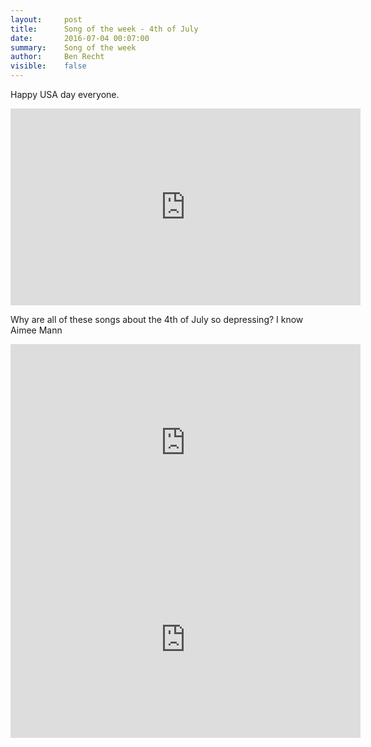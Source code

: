 ```yaml
---
layout:     post
title:      Song of the week - 4th of July
date:       2016-07-04 00:07:00
summary:    Song of the week
author:     Ben Recht
visible:    false
---
```


Happy USA day everyone.  

<iframe width="560" height="315" src="https://www.youtube.com/watch?v=3S7HAvibdvc" frameborder="0" allowfullscreen></iframe>

Why are all of these songs about the 4th of July so depressing?  I know Aimee Mann

<iframe width="560" height="315" src="https://www.youtube.com/watch?v=JTeKpWp8Psw" frameborder="0" allowfullscreen></iframe>



<iframe width="560" height="315" src="https://www.youtube.com/watch?v=EU4L6THYAbM" frameborder="0" allowfullscreen></iframe>

